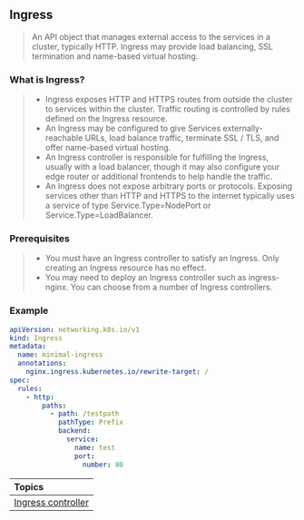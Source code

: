## Ingress

> An API object that manages external access to the services in a cluster, typically HTTP.
> Ingress may provide load balancing, SSL termination and name-based virtual hosting.

### What is Ingress?

> * Ingress exposes HTTP and HTTPS routes from outside the cluster to services within the cluster. Traffic routing is controlled by rules defined on the Ingress resource.
> * An Ingress may be configured to give Services externally-reachable URLs, load balance traffic, terminate SSL / TLS, and offer name-based virtual hosting.
> * An Ingress controller is responsible for fulfilling the Ingress, usually with a load balancer, though it may also configure your edge router or additional frontends to help handle the traffic.
> * An Ingress does not expose arbitrary ports or protocols. Exposing services other than HTTP and HTTPS to the internet typically uses a service of type Service.Type=NodePort or Service.Type=LoadBalancer.

### Prerequisites

> * You must have an Ingress controller to satisfy an Ingress. Only creating an Ingress resource has no effect.
> * You may need to deploy an Ingress controller such as ingress-nginx. You can choose from a number of Ingress controllers.

### Example

```yaml
apiVersion: networking.k8s.io/v1
kind: Ingress
metadata:
  name: minimal-ingress
  annotations:
    nginx.ingress.kubernetes.io/rewrite-target: /
spec:
  rules:
    - http:
        paths:
          - path: /testpath
            pathType: Prefix
            backend:
              service:
                name: test
                port:
                  number: 80
```

| Topics |
| :----- |
| [Ingress controller](https://github.com/itsbibeksaini/docs/blob/main/k8s%20Ingress/ingressController.md) |
